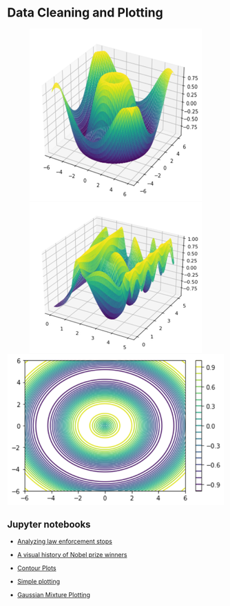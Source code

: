 # Data Cleaning and Plotting
<p align="center">
  <img src="3d1.png" height="400" width = "400"> <img src="3d2.png" height="350" width = "400">
  <img src="contour.png" height="350" width = "1000">
</p>

## Jupyter notebooks

- [Analyzing law enforcement stops](https://github.com/sebastiancoombs/Sebs-Data-Science-Skills/blob/main/Simple%20plotting%20and%20Data%20Manipulation/Analyzing%20law%20enforcement%20stops.ipynb)
- [A visual history of Nobel prize winners](https://github.com/sebastiancoombs/Sebs-Data-Science-Skills/blob/main/Simple%20plotting%20and%20Data%20Manipulation/Visual%20history%20of%20Nobel%20prize%20winners.ipynb)
- [Contour Plots](https://github.com/sebastiancoombs/Sebs-Data-Science-Skills/blob/main/Simple%20plotting%20and%20Data%20Manipulation/Contour%20plotting.ipynb)
- [Simple plotting](https://github.com/sebastiancoombs/Sebs-Data-Science-Skills/blob/main/Simple%20plotting%20and%20Data%20Manipulation/Plots.ipynb)

- [Gaussian Mixture Plotting](https://github.com/sebastiancoombs/Sebs-Data-Science-Skills/blob/main/Simple%20plotting%20and%20Data%20Manipulation/gaussian%20mixture%20Plotting.ipynb)
